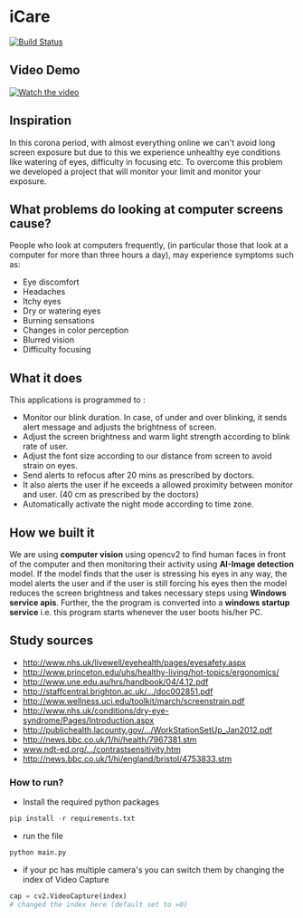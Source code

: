# **iCare**
[![Build Status](https://travis-ci.org/joemccann/dillinger.svg?branch=master)](https://travis-ci.org/joemccann/dillinger)

## Video Demo
[![Watch the video](https://i.imgur.com/vKb2F1B.png)](https://youtu.be/MjHZ191f9Ao)

## Inspiration
In this corona period, with almost everything online we can't avoid long screen exposure but due to this we experience unhealthy eye conditions like watering of eyes, difficulty in focusing etc. To overcome this problem we developed a project that will monitor your limit and monitor your exposure.

## What problems do looking at computer screens cause?
People who look at computers frequently, (in particular those that look at a computer for more than three hours a day), may experience symptoms such as:
- Eye discomfort
- Headaches
- Itchy eyes
- Dry or watering eyes
- Burning sensations
- Changes in color perception
- Blurred vision
- Difficulty focusing

## What it does
This applications is programmed to :
- Monitor our blink duration. In case, of under and over blinking, it sends alert message and adjusts the brightness of screen. 
- Adjust the screen brightness and warm light strength according to blink rate of user.
- Adjust the font size according to our distance from screen to avoid strain on eyes.
- Send alerts to refocus after 20 mins as prescribed by doctors. 
- It also alerts the user if he exceeds a allowed proximity between monitor and user. (40 cm as prescribed by the doctors) 
- Automatically activate the night mode according to time zone.

 
## How we built it
We are using **computer vision** using opencv2 to find human faces in front of the computer and then monitoring their activity using **AI-Image detection** model. If the model finds that the user is stressing his eyes in any way, the model alerts the user and if the user is still forcing his eyes then the model reduces the screen brightness and takes necessary steps using **Windows service apis**. Further, the the program is converted into a **windows startup service** i.e. this program starts whenever the user boots his/her PC.

## Study sources
- http://www.nhs.uk/livewell/eyehealth/pages/eyesafety.aspx
- http://www.princeton.edu/uhs/healthy-living/hot-topics/ergonomics/
- http://www.une.edu.au/hrs/handbook/04/4.12.pdf
- http://staffcentral.brighton.ac.uk/.../doc002851.pdf
- http://www.wellness.uci.edu/toolkit/march/screenstrain.pdf
- http://www.nhs.uk/conditions/dry-eye-syndrome/Pages/Introduction.aspx
- http://publichealth.lacounty.gov/.../WorkStationSetUp_Jan2012.pdf
- http://news.bbc.co.uk/1/hi/health/7967381.stm
- www.ndt-ed.org/.../contrastsensitivity.htm
- http://news.bbc.co.uk/1/hi/england/bristol/4753833.stm


### How to run?
- Install the required python packages
```py 
pip install -r requirements.txt
```
- run the file 
```py 
python main.py
```
- if your pc has multiple camera's you can switch them by changing the index of Video Capture
```py
cap = cv2.VideoCapture(index)
# changed the index here (default set to =0)
```
